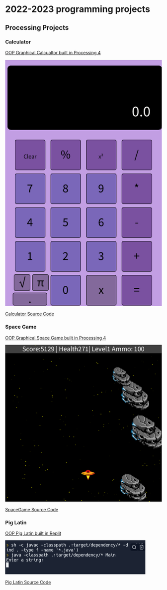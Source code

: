 # 2022-2023 programming projects

## Processing Projects 

### Calculator

[OOP Graphical Calcualtor built in Processing 4]()

![Running Calculator](https://github.com/banananabusiness/programmingportfolio2022-2023/blob/main/images/calc.png?raw=true)

[Calculator Source Code](https://github.com/banananabusiness/programmingportfolio2022-2023/tree/main/src/calc)

### Space Game

[OOP Graphical Space Game built in Processing 4]()

![Running SpaceGame](https://github.com/banananabusiness/programmingportfolio2022-2023/blob/main/images/SpaceGame.png)

[SpaceGame Source Code](https://github.com/banananabusiness/programmingportfolio2022-2023/tree/main/src/Space%20Game)

### Pig Latin

[OOP Pig Latin built in Replit]()

![Running Pig Latin](https://github.com/banananabusiness/programmingportfolio2022-2023/blob/main/images/piglatin.png)

[Pig Latin Source Code](https://github.com/banananabusiness/programmingportfolio2022-2023/blob/main/src/pig%20latin)
